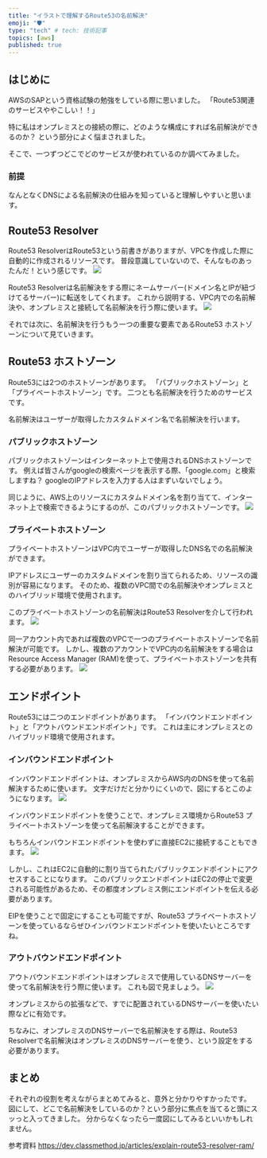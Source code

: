 ```yaml
---
title: "イラストで理解するRoute53の名前解決"
emoji: "🛡️"
type: "tech" # tech: 技術記事
topics: [aws]
published: true
---
```

## はじめに
AWSのSAPという資格試験の勉強をしている際に思いました。
「Route53関連のサービスややこしい！！」

特に私はオンプレミスとの接続の際に、どのような構成にすれば名前解決ができるのか？
という部分によく悩まされました。

そこで、一つずつどこでどのサービスが使われているのか調べてみました。

### 前提
なんとなくDNSによる名前解決の仕組みを知っていると理解しやすいと思います。

## Route53 Resolver
Route53 ResolverはRoute53という前書きがありますが、VPCを作成した際に自動的に作成されるリソースです。
普段意識していないので、そんなものあったんだ！という感じです。
![](/images/q1.png)

Route53 Resolverは名前解決をする際にネームサーバー(ドメイン名とIPが紐づけてるサーバー)に転送をしてくれます。
これから説明する、VPC内での名前解決や、オンプレミスと接続して名前解決を行う際に使います。
![](/images/q2.png)

それでは次に、名前解決を行うもう一つの重要な要素であるRoute53 ホストゾーンについて見ていきます。

## Route53 ホストゾーン
Route53には2つのホストゾーンがあります。
「パブリックホストゾーン」と「プライベートホストゾーン」です。
二つとも名前解決を行うためのサービスです。

名前解決はユーザーが取得したカスタムドメイン名で名前解決を行います。

### パブリックホストゾーン 
パブリックホストゾーンはインターネット上で使用されるDNSホストゾーンです。
例えば皆さんがgoogleの検索ページを表示する際、「google.com」と検索しますね？
googleのIPアドレスを入力する人はまずいないでしょう。

同じように、AWS上のリソースにカスタムドメイン名を割り当てて、インターネット上で検索できるようにするのが、このパブリックホストゾーンです。
![](/images/q5.png)

### プライベートホストゾーン 
プライベートホストゾーンはVPC内でユーザーが取得したDNS名での名前解決ができます。

IPアドレスにユーザーのカスタムドメインを割り当てられるため、リソースの識別が容易になります。
そのため、複数のVPC間での名前解決やオンプレミスとのハイブリッド環境で使用されます。

このプライベートホストゾーンの名前解決はRoute53 Resolverを介して行われます。
![](/images/q6.png)

同一アカウント内であれば複数のVPCで一つのプライベートホストゾーンで名前解決が可能です。
しかし、複数のアカウントでVPC内の名前解決をする場合はResource Access Manager (RAM)を使って、プライベートホストゾーンを共有する必要があります。
![](/images/q7.png)

## エンドポイント
Route53には二つのエンドポイントがあります。
「インバウンドエンドポイント」と「アウトバウンドエンドポイント」です。
これは主にオンプレミスとのハイブリッド環境で使用されます。

### インバウンドエンドポイント 
インバウンドエンドポイントは、オンプレミスからAWS内のDNSを使って名前解決するために使います。
文字だけだと分かりにくいので、図にするとこのようになります。
![](/images/q8.png)

インバウンドエンドポイントを使うことで、オンプレミス環境からRoute53 プライベートホストゾーンを使って名前解決することができます。

もちろんインバウンドエンドポイントを使わずに直接EC2に接続することもできます。
![](/images/q9.png)

しかし、これはEC2に自動的に割り当てられたパブリックエンドポイントにアクセスすることになります。
このパブリックエンドポイントはEC2の停止で変更される可能性があるため、その都度オンプレミス側にエンドポイントを伝える必要があります。

EIPを使うことで固定にすることも可能ですが、Route53 プライベートホストゾーンを使っているならぜひインバウンドエンドポイントを使いたいところですね。

### アウトバウンドエンドポイント
アウトバウンドエンドポイントはオンプレミスで使用しているDNSサーバーを使って名前解決を行う際に使います。
これも図で見ましょう。
![](/images/q10.png)

オンプレミスからの拡張などで、すでに配置されているDNSサーバーを使いたい際などに有効です。

ちなみに、オンプレミスのDNSサーバーで名前解決をする際は、Route53 Resolverで名前解決はオンプレミスのDNSサーバーを使う、という設定をする必要があります。

## まとめ
それぞれの役割を考えながらまとめてみると、意外と分かりやすかったです。
図にして、どこで名前解決をしているのか？という部分に焦点を当てると頭にスッっと入ってきました。
分からなくなったら一度図にしてみるといいかもしれません。

参考資料
https://dev.classmethod.jp/articles/explain-route53-resolver-ram/

